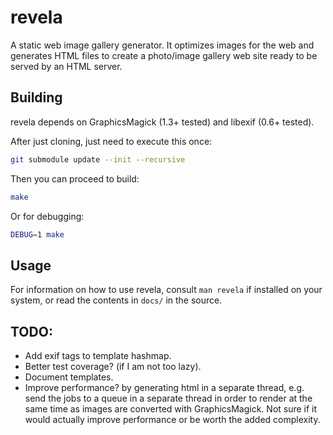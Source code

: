 # revela

A static web image gallery generator. It optimizes images for the web and
generates HTML files to create a photo/image gallery web site ready to be served
by an HTML server.

## Building

revela depends on GraphicsMagick (1.3+ tested) and libexif (0.6+ tested).

After just cloning, just need to execute this once:

```sh
git submodule update --init --recursive
```

Then you can proceed to build:

```sh
make
```

Or for debugging:

```sh
DEBUG=1 make
```

## Usage

For information on how to use revela, consult `man revela` if installed on your
system, or read the contents in `docs/` in the source.

## TODO:

* Add exif tags to template hashmap.
* Better test coverage? (if I am not too lazy).
* Document templates.
* Improve performance? by generating html in a separate thread, e.g. send the
  jobs to a queue in a separate thread in order to render at the same time as
  images are converted with GraphicsMagick. Not sure if it would actually
  improve performance or be worth the added complexity.
